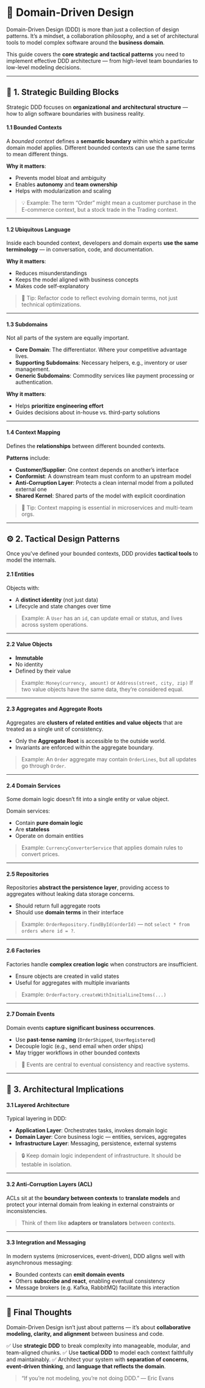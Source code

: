 # 🌌 Domain-Driven Design

Domain-Driven Design (DDD) is more than just a collection of design patterns. It’s a mindset, a collaboration philosophy, and a set of architectural tools to model complex software around the **business domain**.

This guide covers the **core strategic and tactical patterns** you need to implement effective DDD architecture — from high-level team boundaries to low-level modeling decisions.

---

## 🚧 1. Strategic Building Blocks

Strategic DDD focuses on **organizational and architectural structure** — how to align software boundaries with business reality.

#### 1.1 Bounded Contexts

A *bounded context* defines a **semantic boundary** within which a particular domain model applies. Different bounded contexts can use the same terms to mean different things.

**Why it matters**:

* Prevents model bloat and ambiguity
* Enables **autonomy** and **team ownership**
* Helps with modularization and scaling

> 💡 Example: The term “Order” might mean a customer purchase in the E-commerce context, but a stock trade in the Trading context.

---

#### 1.2 Ubiquitous Language

Inside each bounded context, developers and domain experts **use the same terminology** — in conversation, code, and documentation.

**Why it matters**:

* Reduces misunderstandings
* Keeps the model aligned with business concepts
* Makes code self-explanatory

> 🧐 Tip: Refactor code to reflect evolving domain terms, not just technical optimizations.

---

#### 1.3 Subdomains

Not all parts of the system are equally important.

* **Core Domain**: The differentiator. Where your competitive advantage lives.
* **Supporting Subdomains**: Necessary helpers, e.g., inventory or user management.
* **Generic Subdomains**: Commodity services like payment processing or authentication.

**Why it matters**:

* Helps **prioritize engineering effort**
* Guides decisions about in-house vs. third-party solutions

---

#### 1.4 Context Mapping

Defines the **relationships** between different bounded contexts.

**Patterns** include:

* **Customer/Supplier**: One context depends on another’s interface
* **Conformist**: A downstream team must conform to an upstream model
* **Anti-Corruption Layer**: Protects a clean internal model from a polluted external one
* **Shared Kernel**: Shared parts of the model with explicit coordination

> 🧹 Tip: Context mapping is essential in microservices and multi-team orgs.

---

## ⚙️ 2. Tactical Design Patterns

Once you've defined your bounded contexts, DDD provides **tactical tools** to model the internals.

#### 2.1 Entities

Objects with:

* A **distinct identity** (not just data)
* Lifecycle and state changes over time

> Example: A `User` has an `id`, can update email or status, and lives across system operations.

---

#### 2.2 Value Objects

* **Immutable**
* No identity
* Defined by their value

> Example: `Money(currency, amount)` or `Address(street, city, zip)`
> If two value objects have the same data, they’re considered equal.

---

#### 2.3 Aggregates and Aggregate Roots

Aggregates are **clusters of related entities and value objects** that are treated as a single unit of consistency.

* Only the **Aggregate Root** is accessible to the outside world.
* Invariants are enforced within the aggregate boundary.

> Example: An `Order` aggregate may contain `OrderLines`, but all updates go through `Order`.

---

#### 2.4 Domain Services

Some domain logic doesn’t fit into a single entity or value object.

Domain services:

* Contain **pure domain logic**
* Are **stateless**
* Operate on domain entities

> Example: `CurrencyConverterService` that applies domain rules to convert prices.

---

#### 2.5 Repositories

Repositories **abstract the persistence layer**, providing access to aggregates without leaking data storage concerns.

* Should return full aggregate roots
* Should use **domain terms** in their interface

> Example: `OrderRepository.findById(orderId)` — not `select * from orders where id = ?`.

---

#### 2.6 Factories

Factories handle **complex creation logic** when constructors are insufficient.

* Ensure objects are created in valid states
* Useful for aggregates with multiple invariants

> Example: `OrderFactory.createWithInitialLineItems(...)`

---

#### 2.7 Domain Events

Domain events **capture significant business occurrences**.

* Use **past-tense naming** (`OrderShipped`, `UserRegistered`)
* Decouple logic (e.g., send email when order ships)
* May trigger workflows in other bounded contexts

> 🔄 Events are central to eventual consistency and reactive systems.

---

## 📼 3. Architectural Implications

#### 3.1 Layered Architecture

Typical layering in DDD:

* **Application Layer**: Orchestrates tasks, invokes domain logic
* **Domain Layer**: Core business logic — entities, services, aggregates
* **Infrastructure Layer**: Messaging, persistence, external systems

> 🔒 Keep domain logic independent of infrastructure. It should be testable in isolation.

---

#### 3.2 Anti-Corruption Layers (ACL)

ACLs sit at the **boundary between contexts** to **translate models** and protect your internal domain from leaking in external constraints or inconsistencies.

> Think of them like **adapters or translators** between contexts.

---

#### 3.3 Integration and Messaging

In modern systems (microservices, event-driven), DDD aligns well with asynchronous messaging:

* Bounded contexts can **emit domain events**
* Others **subscribe and react**, enabling eventual consistency
* Message brokers (e.g. Kafka, RabbitMQ) facilitate this interaction

---

## 🤔 Final Thoughts

Domain-Driven Design isn’t just about patterns — it’s about **collaborative modeling, clarity, and alignment** between business and code.

✅ Use **strategic DDD** to break complexity into manageable, modular, and team-aligned chunks.
✅ Use **tactical DDD** to model each context faithfully and maintainably.
✅ Architect your system with **separation of concerns**, **event-driven thinking**, and **language that reflects the domain**.

> “If you’re not modeling, you’re not doing DDD.” — Eric Evans
